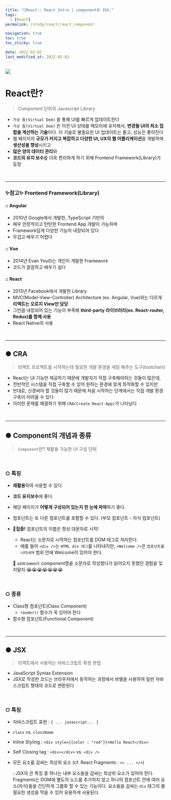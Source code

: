 ```yaml
---
title: "🚀React:: React Intro | component와 JSX,"
tags:
  - [React]
permalink: /study/react/react_component

navigation: true
toc: true
toc_sticky: true

date: 2022-02-02
last_modified_at: 2022-02-02
---
```


![](https://images.velog.io/images/april_5/post/707c8c3b-7893-4776-890a-bd897bb78728/React.png)

# React란?

> Component 단위의 Javascript Library

- `가상 돔(Virtual Dom)` 을 통해 UI를 빠르게 업데이트한다
- `가상 돔(Virtual Dom)` 은 이전 UI 상태를 메모리에 유지해서, **변경될 UI의 최소 집합을 계산하는 기술**이다. 이 기술로 불필요한 UI 업데이트는 줄고, 성능은 좋아진다
- 웹 페이지의 **규모가 커지고 복잡하고 다양한 UI, UX의 웹 어플리케이션**을 개발하며 **생산성을 향상**시키고
- **많은 양의 데이터 관리**와
- **코드의 유지 보수**를 더욱 편리하게 하기 위해 Frontend Framework(Library)가 등장

<br />

---

### ✨참고✨ Frontend Framework(Library)

#### :: Angular

- 2010년 Google에서 개발한, TypeScript 기반의
- 매우 안정적이고 탄탄한 Frontend App 개발이 가능하며
- Framework답게 다양한 기능이 내장되어 있다
- 무겁고 배우기 어렵다

#### :: Vue

- 2014년 Evan You라는 개인이 개발한 Framework
- 코드가 깔끔하고 배우기 쉽다

#### :: React

- 2013년 Facebook에서 개발한 Library
- MVC(Model-View-Controller) Architecture (ex. Angular, Vue)와는 다르게 **리액트는 오로지 View만 담당**
- 그만큼 내장되어 있는 기능이 부족해 **third-party 라이브러리(ex. React-router, Redux)를 함께 사용**
- React Native의 사용

<br />

---

## ● CRA

> 리액트 프로젝트를 시작하는데 필요한 개발 환경을 세팅 해주는 도구(toolchain)

- React는 UI 기능만 제공하기 때문에 개발자가 직접 구축해야하는 것들이 많은데,
- 전반적인 시스템을 직접 구축할 수 있어 원하는 환경에 맞게 최적화할 수 있지만
- 반대로, 신경써야 할 것들이 많기 때문에 처음 시작하는 단계에서는 직접 개발 환경 구축이 어려울 수 있다
- 이러한 문제를 해결하기 위해 `CRA(Create-React-App)`가 나타났다

<br />

---

## ● Component의 개념과 종류

> `Component`란? 재활용 가능한 UI 구성 단위

<br />

### ○ 특징

- **재활용**하여 사용할 수 있다.
- **코드 유지보수**에 좋다.
- 해당 페이지가 **어떻게 구성되어 있는지 한 눈에 파악**하기 좋다.
- 컴포넌트는 또 다른 컴포넌트를 포함할 수 있다. (부모 컴포넌트 - 자식 컴포넌트)
- 🚩**집중!** 컴포넌트의 이름은 항상 대문자로 시작!

  - React는 소문자로 시작하는 컴포넌트를 DOM 태그로 처리한다.
  - 예를 들어 `<div />`는 `HTML div 태그`를 나타내지만, `<Welcome />`은 `컴포넌트를 나타내며` 범위 안에 Welcome이 있어야 한다.

  💬 `addComment` component명을 소문자로 작성했다가 읽어오지 못했던 경험을 잊지말자.😭😭😭😭😭😭😭

<br />

### ○ 종류

- Class형 컴포넌트(Class Component)
  - `render()` 함수가 꼭 있어야 한다
- 함수형 컴포넌트(Functional Component)

<br />

---

## ● JSX

> 리액트에서 사용하는 자바스크립트 확장 문법

- JavaScript Syntax Extension
- JSX로 작성한 코드는 브라우저에서 동작하는 과정에서 바벨을 사용하여 일반 자바스크립트 형태의 코드로 변환된다

<br />

### ○ 특징

- 자바스크립트 표현 : `{ ... javascript... }`
- `class` vs. `className`
- Inline Styling : `<div style={{color : "red"}}>Hello React</div>`
- Self Closing tag : `<div></div>` vs. `<div />`
- 모든 요소를 감싸는 최상위 요소 (cf. React Fragments : `<> ... </>`)

  : JSX의 큰 특징 중 하나는 내부 요소들을 감싸는 최상위 요소가 있어야 한다. Fragments는 DOM에 별도의 노드를 추가하지 않고 하나의 컴포넌트 안에 여러 요소(자식)들을 간단하게 그룹화 할 수 있는 기능이다. 요소들을 감싸는 `div` 태그의 불필요한 생성을 막을 수 있어 유용하게 사용된다.
